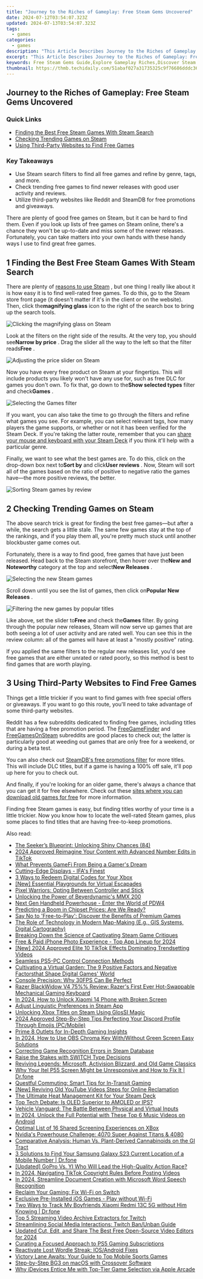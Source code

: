 ```yaml
---
title: "Journey to the Riches of Gameplay: Free Steam Gems Uncovered"
date: 2024-07-12T03:54:07.323Z
updated: 2024-07-13T03:54:07.323Z
tags:
  - games
categories:
  - games
description: "This Article Describes Journey to the Riches of Gameplay: Free Steam Gems Uncovered"
excerpt: "This Article Describes Journey to the Riches of Gameplay: Free Steam Gems Uncovered"
keywords: Free Steam Gems Guide,Explore Gameplay Riches,Discover Steam Rewards,Enhance Games with Steam,Unlock Valuable Gems,Steam Gaming Treasure Hunt,Maximize Free Steam Benefits
thumbnail: https://thmb.techidaily.com/51abaf027a31735325c9f76686dddc367d5ab57a5b37d142ebd628755c0e5ec6.jpg
---
```


## Journey to the Riches of Gameplay: Free Steam Gems Uncovered

### Quick Links

* [Finding the Best Free Steam Games With Steam Search](#finding-the-best-free-steam-games-with-steam-search)
* [Checking Trending Games on Steam](#checking-trending-games-on-steam)
* [Using Third-Party Websites to Find Free Games](#using-third-party-websites-to-find-free-games)

### Key Takeaways

* Use Steam search filters to find all free games and refine by genre, tags, and more.
* Check trending free games to find newer releases with good user activity and reviews.
* Utilize third-party websites like Reddit and SteamDB for free promotions and giveaways.

 There are plenty of good free games on Steam, but it can be hard to find them. Even if you look up lists of free games on Steam online, there's a chance they won't be up-to-date and miss some of the newer releases. Fortunately, you can take matters into your own hands with these handy ways I use to find great free games.

## 1 Finding the Best Free Steam Games With Steam Search

 There are plenty of [reasons to use Steam](https://www.makeuseof.com/all-gamers-should-use-steam-reasons-why/) , but one thing I really like about it is how easy it is to find well-rated free games. To do this, go to the Steam store front page (it doesn't matter if it's in the client or on the website). Then, click the**magnifying glass** icon to the right of the search box to bring up the search tools.

![Clicking the magnifying glass on Steam](https://static1.makeuseofimages.com/wordpress/wp-content/uploads/2024/04/good-free-games-steam-magnifying.png)

 Look at the filters on the right side of the results. At the very top, you should see**Narrow by price** . Drag the slider all the way to the left so that the filter reads**Free** .

![Adjusting the price slider on Steam](https://static1.makeuseofimages.com/wordpress/wp-content/uploads/2024/04/good-free-games-steam-slider.png)

 Now you have every free product on Steam at your fingertips. This will include products you likely won't have any use for, such as free DLC for games you don't own. To fix that, go down to the**Show selected types** filter and check**Games** .

![Selecting the Games filter](https://static1.makeuseofimages.com/wordpress/wp-content/uploads/2024/04/good-free-games-steam-types.png)

 If you want, you can also take the time to go through the filters and refine what games you see. For example, you can select relevant tags, how many players the game supports, or whether or not it has been verified for the Steam Deck. If you're taking the latter route, remember that you can [share your mouse and keyboard with your Steam Deck](https://www.makeuseof.com/how-to-share-pc-mouse-and-keyboard-with-steam-deck-using-barrier/) if you think it'll help with a particular genre.

 Finally, we want to see what the best games are. To do this, click on the drop-down box next to**Sort by** and click**User reviews** . Now, Steam will sort all of the games based on the ratio of positive to negative ratio the games have—the more positive reviews, the better.

![Sorting Steam games by review](https://static1.makeuseofimages.com/wordpress/wp-content/uploads/2024/04/good-free-games-steam-sort.png)

## 2 Checking Trending Games on Steam

 The above search trick is great for finding the best free games—but after a while, the search gets a little stale. The same few games stay at the top of the rankings, and if you play them all, you're pretty much stuck until another blockbuster game comes out.

 Fortunately, there is a way to find good, free games that have just been released. Head back to the Steam storefront, then hover over the**New and Noteworthy** category at the top and select**New Releases** .

![Selecting the new Steam games](https://static1.makeuseofimages.com/wordpress/wp-content/uploads/2024/04/good-free-games-steam-new.jpg)

 Scroll down until you see the list of games, then click on**Popular New Releases** .

![Filtering the new games by popular titles](https://static1.makeuseofimages.com/wordpress/wp-content/uploads/2024/04/good-free-games-steam-popular.png)

 Like above, set the slider to**Free** and check the**Games** filter. By going through the popular new releases, Steam will now serve up games that are both seeing a lot of user activity and are rated well. You can see this in the review column: all of the games will have at least a "mostly positive" rating.

 If you applied the same filters to the regular new releases list, you'd see free games that are either unrated or rated poorly, so this method is best to find games that are worth playing.

## 3 Using Third-Party Websites to Find Free Games

 Things get a little trickier if you want to find games with free special offers or giveaways. If you want to go this route, you'll need to take advantage of some third-party websites.

 Reddit has a few subreddits dedicated to finding free games, including titles that are having a free promotion period. The [FreeGameFinder](https://www.reddit.com/r/FreeGameFindings/) and [FreeGamesOnSteam](https://www.reddit.com/r/FreeGamesOnSteam/) subreddits are good places to check out; the latter is particularly good at weeding out games that are only free for a weekend, or during a beta test.

 You can also check out [SteamDB's free promotions filter](https://steamdb.info/upcoming/free/) for more titles. This will include DLC titles, but if a game is having a 100% off sale, it'll pop up here for you to check out.

 And finally, if you're looking for an older game, there's always a chance that you can get it for free elsewhere. Check out these [sites where you can download old games for free](https://www.makeuseof.com/tag/4-sites-where-you-can-download-old-pc-games-for-free-nb/) for more information.

 Finding free Steam games is easy, but finding titles worthy of your time is a little trickier. Now you know how to locate the well-rated Steam games, plus some places to find titles that are having free-to-keep promotions.


<ins class="adsbygoogle"
     style="display:block"
     data-ad-format="autorelaxed"
     data-ad-client="ca-pub-7571918770474297"
     data-ad-slot="1223367746"></ins>



<ins class="adsbygoogle"
     style="display:block"
     data-ad-client="ca-pub-7571918770474297"
     data-ad-slot="8358498916"
     data-ad-format="auto"
     data-full-width-responsive="true"></ins>



<span class="atpl-alsoreadstyle">Also read:</span>
<div><ul>
<li><a href="https://games-able.techidaily.com/the-seekers-blueprint-unlocking-shiny-chances-84/"><u>The Seeker’s Blueprint: Unlocking Shiny Chances (84)</u></a></li>
<li><a href="https://extra-support.techidaily.com/2024-approved-reimagine-your-content-with-advanced-number-edits-in-tiktok/"><u>2024 Approved  Reimagine Your Content with Advanced Number Edits in TikTok</u></a></li>
<li><a href="https://games-able.techidaily.com/what-prevents-gamefi-from-being-a-gamers-dream/"><u>What Prevents GameFi From Being a Gamer's Dream</u></a></li>
<li><a href="https://games-able.techidaily.com/cutting-edge-displays-ifas-finest/"><u>Cutting-Edge Displays - IFA's Finest</u></a></li>
<li><a href="https://games-able.techidaily.com/3-ways-to-redeem-digital-codes-for-your-xbox/"><u>3 Ways to Redeem Digital Codes for Your Xbox</u></a></li>
<li><a href="https://video-capture.techidaily.com/new-essential-playgrounds-for-virtual-escapades/"><u>[New] Essential Playgrounds for Virtual Escapades</u></a></li>
<li><a href="https://games-able.techidaily.com/pixel-warriors-opting-between-controller-and-stick/"><u>Pixel Warriors: Opting Between Controller and Stick</u></a></li>
<li><a href="https://games-able.techidaily.com/unlocking-the-power-of-beyerdynamics-mmx-200/"><u>Unlocking the Power of Beyerdynamic's MMX 200</u></a></li>
<li><a href="https://games-able.techidaily.com/next-gen-handheld-powerhouse-enter-the-world-of-pdw4/"><u>Next Gen Handheld Powerhouse - Enter the World of PDW4</u></a></li>
<li><a href="https://games-able.techidaily.com/predicting-a-boom-in-chipset-prices-are-we-ready/"><u>Predicting a Boom in Chipset Prices: Are We Ready?</u></a></li>
<li><a href="https://games-able.techidaily.com/say-no-to-free-to-play-discover-the-benefits-of-premium-games/"><u>Say No to 'Free-to-Play': Discover the Benefits of Premium Games</u></a></li>
<li><a href="https://games-able.techidaily.com/1719169210540-the-role-of-technology-in-modern-map-making-eg-gis-systems-digital-cartography/"><u>The Role of Technology in Modern Map-Making (E.g., GIS Systems, Digital Cartography)</u></a></li>
<li><a href="https://games-able.techidaily.com/breaking-down-the-science-of-captivating-steam-game-critiques/"><u>Breaking Down the Science of Captivating Steam Game Critiques</u></a></li>
<li><a href="https://some-techniques.techidaily.com/free-and-paid-iphone-photo-experience-top-app-lineup-for-2024/"><u>Free & Paid iPhone Photo Experience - Top App Lineup for 2024</u></a></li>
<li><a href="https://tiktok-clips.techidaily.com/new-2024-approved-elite-10-tiktok-effects-dominating-trendsetting-videos/"><u>[New] 2024 Approved  Elite 10 TikTok Effects Dominating Trendsetting Videos</u></a></li>
<li><a href="https://games-able.techidaily.com/seamless-ps5-pc-control-connection-methods/"><u>Seamless PS5-PC Control Connection Methods</u></a></li>
<li><a href="https://games-able.techidaily.com/cultivating-a-virtual-garden-the-9-positive-factors-and-negative-factorsthat-shape-digital-games-world/"><u>Cultivating a Virtual Garden: The 9 Positive Factors and Negative Factorsthat Shape Digital Games' World</u></a></li>
<li><a href="https://games-able.techidaily.com/console-precision-why-30fps-can-be-perfect/"><u>Console Precision: Why 30FPS Can Be Perfect</u></a></li>
<li><a href="https://games-able.techidaily.com/razer-blackwidow-v4-75-review-razers-first-ever-hot-swappable-mechanical-gaming-keyboard/"><u>Razer BlackWidow V4 75%% Review: Razer's First Ever Hot-Swappable Mechanical Gaming Keyboard</u></a></li>
<li><a href="https://unlock-android.techidaily.com/in-2024-how-to-unlock-xiaomi-14-phone-with-broken-screen-by-drfone-android/"><u>In 2024, How to Unlock Xiaomi 14 Phone with Broken Screen</u></a></li>
<li><a href="https://games-able.techidaily.com/adjust-linguistic-preferences-in-steam-app/"><u>Adjust Linguistic Preferences in Steam App</u></a></li>
<li><a href="https://games-able.techidaily.com/unlocking-xbox-titles-on-steam-using-glossi-magic/"><u>Unlocking Xbox Titles on Steam Using GlosSI Magic</u></a></li>
<li><a href="https://discord-videos.techidaily.com/2024-approved-step-by-step-tips-perfecting-your-discord-profile-through-emojis-pcmobile/"><u>2024 Approved  Step-By-Step Tips  Perfecting Your Discord Profile Through Emojis (PC/Mobile)</u></a></li>
<li><a href="https://games-able.techidaily.com/prime-8-outlets-for-in-depth-gaming-insights/"><u>Prime 8 Outlets for In-Depth Gaming Insights</u></a></li>
<li><a href="https://ai-video-editing.techidaily.com/in-2024-how-to-use-obs-chroma-key-withwithout-green-screen-easy-solutions/"><u>In 2024, How to Use OBS Chroma Key With/Without Green Screen Easy Solutions</u></a></li>
<li><a href="https://games-able.techidaily.com/correcting-game-recognition-errors-in-steam-database/"><u>Correcting Game Recognition Errors in Steam Database</u></a></li>
<li><a href="https://games-able.techidaily.com/raise-the-stakes-with-switch-type-decisions/"><u>Raise the Stakes with SWITCH Type Decisions</u></a></li>
<li><a href="https://games-able.techidaily.com/reviving-legends-microsoft-activision-blizzard-and-old-game-classics/"><u>Reviving Legends: Microsoft, Activision Blizzard, and Old Game Classics</u></a></li>
<li><a href="https://howto.techidaily.com/why-your-itel-p55-screen-might-be-unresponsive-and-how-to-fix-it-drfone-by-drfone-fix-android-problems-fix-android-problems/"><u>Why Your Itel P55 Screen Might be Unresponsive and How to Fix It | Dr.fone</u></a></li>
<li><a href="https://games-able.techidaily.com/questful-commuting-smart-tips-for-in-transit-gaming/"><u>Questful Commuting: Smart Tips for In-Transit Gaming</u></a></li>
<li><a href="https://youtube-lab.techidaily.com/eviving-old-youtube-videos-steps-for-online-reclamation/"><u>[New] Reviving Old YouTube Videos  Steps for Online Reclamation</u></a></li>
<li><a href="https://games-able.techidaily.com/the-ultimate-heat-management-kit-for-your-steam-deck/"><u>The Ultimate Heat Management Kit for Your Steam Deck</u></a></li>
<li><a href="https://games-able.techidaily.com/top-tech-debate-is-oled-superior-to-amoled-or-ips/"><u>Top Tech Debate: Is OLED Superior to AMOLED or IPS?</u></a></li>
<li><a href="https://games-able.techidaily.com/vehicle-vanguard-the-battle-between-physical-and-virtual-inputs/"><u>Vehicle Vanguard: The Battle Between Physical and Virtual Inputs</u></a></li>
<li><a href="https://some-skills.techidaily.com/in-2024-unlock-the-full-potential-with-these-top-6-music-videos-on-android/"><u>In 2024, Unlock the Full Potential with These Top 6 Music Videos on Android</u></a></li>
<li><a href="https://games-able.techidaily.com/optimal-list-of-16-shared-screening-experiences-on-xbox/"><u>Optimal List of 16 Shared Screening Experiences on XBox</u></a></li>
<li><a href="https://games-able.techidaily.com/nvidias-powerhouse-challenge-4070-super-against-titans-and-4080/"><u>Nvidia's Powerhouse Challenge: 4070 Super Against Titans & 4080</u></a></li>
<li><a href="https://games-able.techidaily.com/comparative-analysis-human-vs-plant-derived-cannabinoids-on-the-gi-tract/"><u>Comparative Analysis: Human Vs. Plant-Derived Cannabinoids on the GI Tract</u></a></li>
<li><a href="https://android-location-track.techidaily.com/3-solutions-to-find-your-samsung-galaxy-s23-current-location-of-a-mobile-number-drfone-by-drfone-virtual-android/"><u>3 Solutions to Find Your Samsung Galaxy S23 Current Location of a Mobile Number | Dr.fone</u></a></li>
<li><a href="https://some-techniques.techidaily.com/updated-gopro-vs-yi-who-will-lead-the-high-quality-action-race/"><u>[Updated] GoPro Vs. YI  Who Will Lead the High-Quality Action Race?</u></a></li>
<li><a href="https://tiktok-videos.techidaily.com/in-2024-navigating-tiktok-copyright-rules-before-posting-videos/"><u>In 2024, Navigating TikTok Copyright Rules Before Posting Videos</u></a></li>
<li><a href="https://some-skills.techidaily.com/in-2024-streamline-document-creation-with-microsoft-word-speech-recognition/"><u>In 2024, Streamline Document Creation with Microsoft Word Speech Recognition</u></a></li>
<li><a href="https://games-able.techidaily.com/reclaim-your-gaming-fix-wi-fi-on-switch/"><u>Reclaim Your Gaming: Fix Wi-Fi on Switch</u></a></li>
<li><a href="https://games-able.techidaily.com/1719168336940-exclusive-pre-installed-ios-games-play-without-wi-fi/"><u>Exclusive Pre-Installed iOS Games - Play without Wi-Fi</u></a></li>
<li><a href="https://android-location-track.techidaily.com/two-ways-to-track-my-boyfriends-xiaomi-redmi-13c-5g-without-him-knowing-drfone-by-drfone-virtual-android/"><u>Two Ways to Track My Boyfriends Xiaomi Redmi 13C 5G without Him Knowing | Dr.fone</u></a></li>
<li><a href="https://games-able.techidaily.com/top-5-streaming-video-archive-extractors-for-twitch/"><u>Top 5 Streaming Video Archive Extractors for Twitch</u></a></li>
<li><a href="https://games-able.techidaily.com/streamlining-social-media-interactions-twitch-banunban-guide/"><u>Streamlining Social Media Interactions: Twitch Ban/Unban Guide</u></a></li>
<li><a href="https://video-ai-editor.techidaily.com/updated-cut-edit-and-share-the-best-free-open-source-video-editors-for-2024/"><u>Updated Cut, Edit, and Share The Best Free Open-Source Video Editors for 2024</u></a></li>
<li><a href="https://games-able.techidaily.com/curating-a-focused-approach-to-ps5-gaming-subscriptions/"><u>Curating a Focused Approach to PS5 Gaming Subscriptions</u></a></li>
<li><a href="https://games-able.techidaily.com/reactivate-lost-wordle-streak-iosandroid-fixes/"><u>Reactivate Lost Wordle Streak: IOS/Android Fixes</u></a></li>
<li><a href="https://games-able.techidaily.com/victory-lane-awaits-your-guide-to-top-mobile-sports-games/"><u>Victory Lane Awaits: Your Guide to Top Mobile Sports Games</u></a></li>
<li><a href="https://games-able.techidaily.com/step-by-step-bg3-on-macos-with-crossover-software/"><u>Step-by-Step BG3 on macOS with Crossover Software</u></a></li>
<li><a href="https://games-able.techidaily.com/why-idevices-entice-me-with-top-tier-game-selection-via-apple-arcade/"><u>Why iDevices Entice Me with Top-Tier Game Selection via Apple Arcade</u></a></li>
</ul></div>
